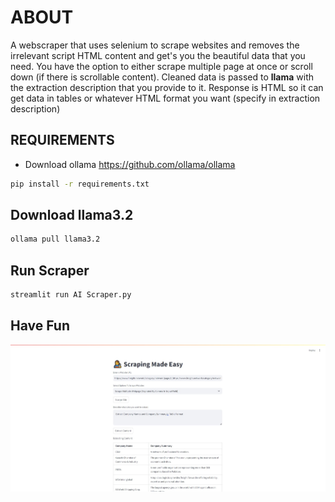 # ABOUT

A webscraper that uses selenium to scrape websites and removes the irrelevant script HTML content and get's you the beautiful data that you need.
You have the option to either scrape multiple page at once or scroll down (if there is scrollable content).
Cleaned data is passed to **llama** with the extraction description that you provide to it.
Response is HTML so it can get data in tables or whatever HTML format you want (specify in extraction description)

## REQUIREMENTS
* Download ollama https://github.com/ollama/ollama
```bash
pip install -r requirements.txt
```
## Download llama3.2
```bash
ollama pull llama3.2
```
## Run Scraper
```bash
streamlit run AI Scraper.py
```
## Have Fun
![Sample Image](image/sample.jpeg)
